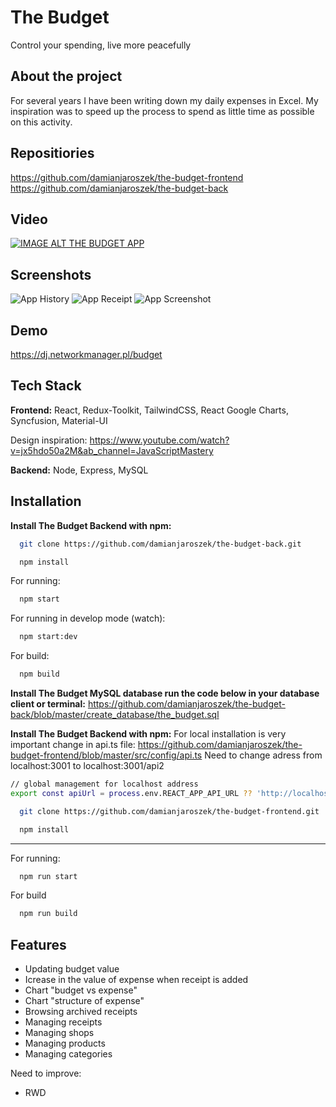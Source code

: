 
# The Budget

Control your spending, live more peacefully


## About the project
For several years I have been writing down my daily expenses in Excel. My inspiration was to speed up the process to spend as little time as possible on this activity. 


## Repositiories
https://github.com/damianjaroszek/the-budget-frontend
https://github.com/damianjaroszek/the-budget-back
## Video
[![IMAGE ALT THE BUDGET APP](https://i.ibb.co/ckKcJn0/the-budget-screen.jpg)](https://www.youtube.com/watch?v=vQRq8U8V5xg&ab_channel=DamianJaroszek)
## Screenshots

![App History](https://i.ibb.co/1Gv3m2b/history.jpg)
![App Receipt](https://i.ibb.co/fDW7c9Q/receipt.png)
![App Screenshot](https://i.ibb.co/WBL65Zp/category.jpg)

## Demo

https://dj.networkmanager.pl/budget


## Tech Stack

**Frontend:** React, Redux-Toolkit, TailwindCSS, React Google Charts, Syncfusion, Material-UI

Design inspiration: 
https://www.youtube.com/watch?v=jx5hdo50a2M&ab_channel=JavaScriptMastery

**Backend:** Node, Express, MySQL


## Installation

**Install The Budget Backend with npm:**

```bash
  git clone https://github.com/damianjaroszek/the-budget-back.git
```
```bash
  npm install
```
For running:
```bash
  npm start
```


For running in develop mode (watch):
```bash
  npm start:dev
```

For build:
```bash
  npm build
```


**Install The Budget MySQL database run the code below in your database client or terminal:**
https://github.com/damianjaroszek/the-budget-back/blob/master/create_database/the_budget.sql 

**Install The Budget Backend with npm:**
For local installation is very important change in api.ts file:
https://github.com/damianjaroszek/the-budget-frontend/blob/master/src/config/api.ts
Need to change adress from localhost:3001 to localhost:3001/api2
```bash
// global management for localhost address
export const apiUrl = process.env.REACT_APP_API_URL ?? 'http://localhost:3001/api2';
```
```bash
  git clone https://github.com/damianjaroszek/the-budget-frontend.git
```
```bash
  npm install
```

______________

For running:
```bash
  npm run start
```

For build
```bash
  npm run build
```

    
## Features

- Updating budget value
- Icrease in the value of expense when receipt is added
- Chart "budget vs expense"
- Chart "structure of expense"
- Browsing archived receipts
- Managing receipts
- Managing shops
- Managing products
- Managing categories

Need to improve:
- RWD


